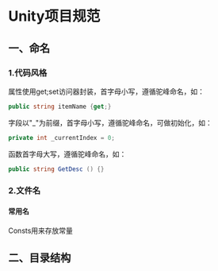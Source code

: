 # Unity项目规范

## 一、命名

### 1.代码风格

属性使用get;set访问器封装，首字母小写，遵循驼峰命名，如：

```c#
public string itemName {get;}
```

字段以"_"为前缀，首字母小写，遵循驼峰命名，可做初始化，如：

```c#
private int _currentIndex = 0;
```

函数首字母大写，遵循驼峰命名，如：

```c#
public string GetDesc () {}
```





### 2.文件名

#### 常用名

Consts用来存放常量

## 二、目录结构

